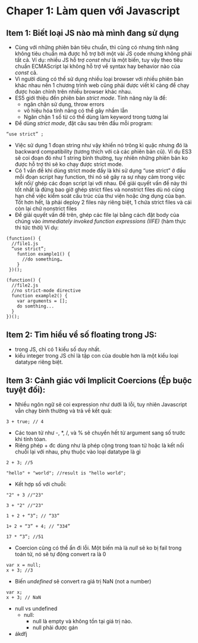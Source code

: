 # Chaper 1: Làm quen với Javascript
## Item 1: Biết loại JS nào mà mình đang sử dụng
- Cùng với những phiên bản tiêu chuẩn, thì cũng có nhưng tính năng không tiêu chuẩn mà được hỗ trợ bởi một vài JS code nhưng không phải tất cả. 
Ví dụ: nhiều JS hỗ trợ *const* như là một biến, tuy vậy theo tiêu chuẩn ECMAScript lại không hỗ trợ về syntax hay behavior nào của *const* cả.
- Vì người dùng có thể sử dụng nhiều loại browser với nhiều phiên bản khác nhau nên 1 chương trình web cũng phải được viết kĩ càng để chạy được hoàn chỉnh trên nhiều browser khác nhau.
- ES5 giới thiệu đến phiên bản *strict mode*. Tính năng này là để:
  * ngăn chặn sử dụng, throw errors
  * vô hiệu hóa tính năng có thể gây nhầm lẫn
  * Ngăn chặn 1 số từ có thể dùng làm keyword trong tương lai
- Để dùng *strict mode*, đặt câu sau trên đầu mỗi program:
```
“use strict” ;
```
- Việc sử dụng 1 đoạn string như vậy khiến nó trông kì quặc nhưng đó là backward compatibility (tương thích với cả các phiên bản cũ). Ví dụ ES3 sẽ coi đoạn đó như 1 string bình thường, tuy nhiên những phiên bản ko được hỗ trợ thì sẽ ko chạy được strict mode. 
- Có 1 vấn đề khi dùng strict mode đấy là khi sử dụng “use strict” ở đầu mỗi đoạn script hay function, thì nó sẽ gây ra sự nhạy cảm trong việc kết nối/ ghép các đoạn script lại với nhau. Để giải quyết vấn đề này thì tốt nhất là đừng bao giờ ghép strict files và nonstrict files dù nó cũng hạn chế việc kiểm soát cấu trúc của thư viện hoặc ứng dụng của bạn. Tốt hơn hết, là phải deploy 2 files này riêng biệt, 1 chứa strict files và cái còn lại chứ nonstrict files
- Để giải quyết vấn đề trên, ghép các file lại bằng cách đặt body của chúng vào *immediately invoked function expressions (IIFE)* (hàm thực thi tức thời) Ví dụ:
```
(function() {
  //file1.js
  “use strict”;
    funtion example1() {
      //do something…
    }
 })();
 
(function() {
  //file2.js
  //no strict-mode directive
  function example2() {
    var arguments = [];
    do somthing...
  }
})();
```
## Item 2: Tìm hiểu về số floating trong JS:
- trong JS, chỉ có 1 kiểu số duy nhất.
- kiểu integer trong JS chỉ là tập con của double hơn là một kiểu loại datatype riêng biệt.

## Item 3: Cảnh giác với Implicit Coercions (Ép buộc tuyệt đối):
- Nhiều ngôn ngữ sẽ coi expression như dưới là lỗi, tuy nhiên Javascript vẫn chạy bình thường và trả về kết quả:
```
3 + true; // 4
```
- Các toan tử như -, *, /, và % sẽ chuyển hết từ argument sang số trước khi tính tóan. 
- Riêng phép + đc dùng như là phép cộng trong toan tử hoặc là kết nối chuỗi lại với nhau, phụ thuộc vào loại datatype là gì
```
2 + 3; //5
```
```
"hello" + "world"; //result is "hello world";
```
- Kết hợp số với chuỗi:
```
"2" + 3 //"23"
```
```
3 + "2" //"23"
```
```
1 + 2 + “3”; // “33”
```
```
1+ 2 + “3” + 4; // “334”
```
```
17 * “3”; //51
```
- Coercion cũng có thể ẩn đi lỗi. Một biến mà là *null* sẽ ko bị fail trong toán tử, nó sẽ tự động convert ra là 0
```
var x = null;
x + 3; //3
```
- Biến *undefined* sẽ convert ra giá trị NaN (not a number) 
```
var x;
x + 3; // NaN
```
- null vs undefined
  - null:
    * null là empty và không tồn tại giá trị nào.
    * null phải được gán 
- ákdfj
